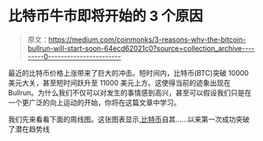 # 比特币牛市即将开始的 3 个原因

> 原文：<https://medium.com/coinmonks/3-reasons-why-the-bitcoin-bullrun-will-start-soon-64ecd62021c0?source=collection_archive---------0----------------------->

最近的比特币价格上涨带来了巨大的冲击。短时间内，比特币(BTC)突破 10000 美元大关，甚至短时间跃升至 11000 美元上方。这使得当前的迹象出现在 Bullrun。为什么我们不仅可以对发生的事情感到高兴，甚至可以假设我们只是在一个更广泛的向上运动的开始，你将在这篇文章中学习。

我们先来看看下面的周线图。这张图表显示,[比特币](https://blog.coincodecap.com/a-candid-explanation-of-bitcoin/)自其……以来第一次成功突破了潜在趋势线